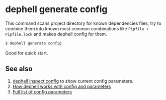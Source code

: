 # dephell generate config

This command scans project directory for known dependencies files, try to combine them into known most common combinations like `Pipfile + Pipfile.lock` and makes dephell config for them.

```bash
$ dephell generate config
```

Good for quick start.

## See also

1. [dephell inspect config](cmd-inspect-config) to show current config parameters.
1. [How dephell works with config and parameters](config)
1. [Full list of config parameters](params)
